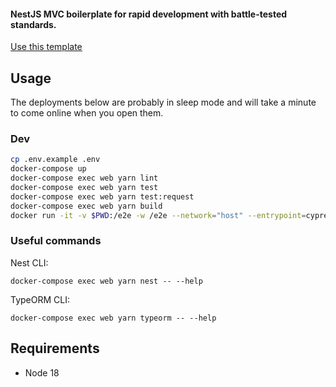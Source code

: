 #### NestJS MVC boilerplate for rapid development with battle-tested standards.

[Use this template](https://github.com/thisismydesign/nestjs-starter/generate)

## Usage

The deployments below are probably in sleep mode and will take a minute to come online when you open them.

### Dev

```sh
cp .env.example .env
docker-compose up
docker-compose exec web yarn lint
docker-compose exec web yarn test
docker-compose exec web yarn test:request
docker-compose exec web yarn build
docker run -it -v $PWD:/e2e -w /e2e --network="host" --entrypoint=cypress cypress/included:12.2.0 run
```
### Useful commands

Nest CLI:
```
docker-compose exec web yarn nest -- --help
```

TypeORM CLI:
```
docker-compose exec web yarn typeorm -- --help
```

## Requirements

- Node 18
